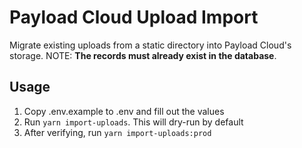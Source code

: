 # Payload Cloud Upload Import

Migrate existing uploads from a static directory into Payload Cloud's storage. NOTE: **The records must already exist in the database**.

## Usage

1. Copy .env.example to .env and fill out the values
2. Run `yarn import-uploads`. This will dry-run by default
3. After verifying, run `yarn import-uploads:prod`
